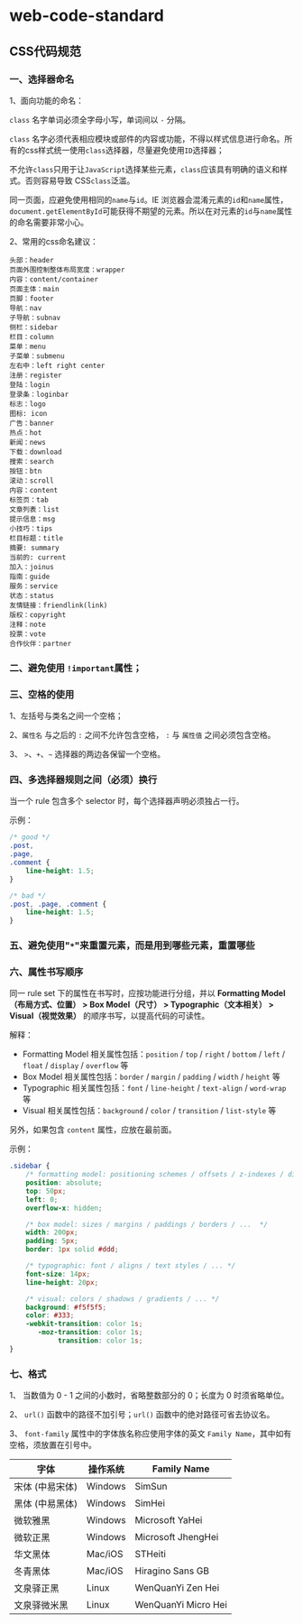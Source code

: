 # web-code-standard
## CSS代码规范
### 一、选择器命名
1、面向功能的命名：

`class` 名字单词必须全字母小写，单词间以 `-` 分隔。

`class` 名字必须代表相应模块或部件的内容或功能，不得以样式信息进行命名。所有的css样式统一使用`class`选择器，尽量避免使用`ID`选择器；

不允许`class`只用于让`JavaScript`选择某些元素，`class`应该具有明确的语义和样式。否则容易导致 CSS`class`泛滥。

同一页面，应避免使用相同的`name`与`id`。IE 浏览器会混淆元素的`id`和`name`属性，`document.getElementById`可能获得不期望的元素。所以在对元素的`id`与`name`属性的命名需要非常小心。

2、常用的css命名建议：

    头部：header
    页面外围控制整体布局宽度：wrapper
    内容：content/container
    页面主体：main
    页脚：footer
    导航：nav
    子导航：subnav
    侧栏：sidebar
    栏目：column
    菜单：menu
    子菜单：submenu
    左右中：left right center
    注册：register
    登陆：login
    登录条：loginbar
    标志：logo
    图标: icon
    广告：banner
    热点：hot
    新闻：news
    下载：download
    搜索：search
    按钮：btn
    滚动：scroll
    内容：content
    标签页：tab
    文章列表：list
    提示信息：msg
    小技巧：tips
    栏目标题：title
    摘要: summary
    当前的: current
    加入：joinus
    指南：guide
    服务：service
    状态：status
    友情链接：friendlink(link)
    版权：copyright
    注释：note
    投票：vote
    合作伙伴：partner

### 二、避免使用 `!important`属性；
### 三、空格的使用
1、左括号与类名之间一个空格；

2、`属性名` 与之后的 `:` 之间不允许包含空格， `:` 与 `属性值` 之间必须包含空格。

3、 `>`、`+`、`~` 选择器的两边各保留一个空格。

### 四、多选择器规则之间（必须）换行
当一个 rule 包含多个 selector 时，每个选择器声明必须独占一行。

示例：

```css
/* good */
.post,
.page,
.comment {
    line-height: 1.5;
}

/* bad */
.post, .page, .comment {
    line-height: 1.5;
}
```

### 五、避免使用"`*`"来重置元素，而是用到哪些元素，重置哪些

### 六、属性书写顺序

 同一 rule set 下的属性在书写时，应按功能进行分组，并以 **Formatting Model（布局方式、位置） > Box Model（尺寸） > Typographic（文本相关） > Visual（视觉效果）** 的顺序书写，以提高代码的可读性。

解释：

- Formatting Model 相关属性包括：`position` / `top` / `right` / `bottom` / `left` / `float` / `display` / `overflow` 等
- Box Model 相关属性包括：`border` / `margin` / `padding` / `width` / `height` 等
- Typographic 相关属性包括：`font` / `line-height` / `text-align` / `word-wrap` 等
- Visual 相关属性包括：`background` / `color` / `transition` / `list-style` 等

另外，如果包含 `content` 属性，应放在最前面。


示例：

```css
.sidebar {
    /* formatting model: positioning schemes / offsets / z-indexes / display / ...  */
    position: absolute;
    top: 50px;
    left: 0;
    overflow-x: hidden;

    /* box model: sizes / margins / paddings / borders / ...  */
    width: 200px;
    padding: 5px;
    border: 1px solid #ddd;

    /* typographic: font / aligns / text styles / ... */
    font-size: 14px;
    line-height: 20px;

    /* visual: colors / shadows / gradients / ... */
    background: #f5f5f5;
    color: #333;
    -webkit-transition: color 1s;
       -moz-transition: color 1s;
            transition: color 1s;
}
```

### 七、格式
1、 当数值为 0 - 1 之间的小数时，省略整数部分的 0；长度为 0 时须省略单位。

2、 `url()` 函数中的路径不加引号；`url()` 函数中的绝对路径可省去协议名。

3、 `font-family` 属性中的字体族名称应使用字体的英文 `Family Name`，其中如有空格，须放置在引号中。

字体 | 操作系统 | Family Name
-----|----------|------------
宋体 (中易宋体) | Windows | SimSun
黑体 (中易黑体) | Windows | SimHei
微软雅黑 | Windows | Microsoft YaHei
微软正黑 | Windows | Microsoft JhengHei
华文黑体 | Mac/iOS | STHeiti
冬青黑体 | Mac/iOS | Hiragino Sans GB
文泉驿正黑 | Linux | WenQuanYi Zen Hei
文泉驿微米黑 | Linux | WenQuanYi Micro Hei
